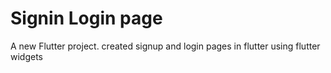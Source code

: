 # Signin Login page

A new Flutter project.
created signup and login pages in flutter using flutter widgets
